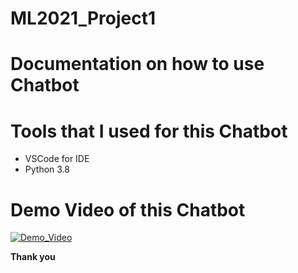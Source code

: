 # ML2021_Project1

# Documentation on how to use Chatbot


# Tools that I used for this Chatbot
- VSCode for IDE
- Python 3.8



# Demo Video of this Chatbot
[![Demo_Video](https://img.youtube.com/vi/-EH3yewkfAw/0.jpg)](https://www.youtube.com/watch?v=-EH3yewkfAw)

**Thank you**
